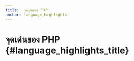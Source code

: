 ```yaml
---
title:  จุดเด่นของ PHP
anchor: language_highlights
---
```


# จุดเด่นของ PHP {#language_highlights_title}
